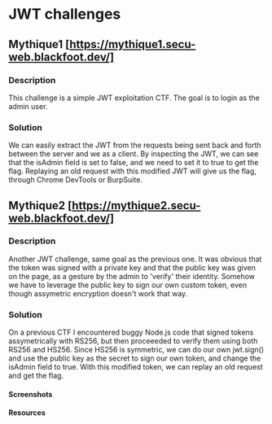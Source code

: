 # JWT challenges

## Mythique1 [https://mythique1.secu-web.blackfoot.dev/]

### Description

This challenge is a simple JWT exploitation CTF. The goal is to login as the admin user.

### Solution

We can easily extract the JWT from the requests being sent back and forth between the server and we as a client.
By inspecting the JWT, we can see that the isAdmin field is set to false, and we need to set it to true to get the flag.
Replaying an old request with this modified JWT will give us the flag, through Chrome DevTools or BurpSuite.

## Mythique2 [https://mythique2.secu-web.blackfoot.dev/]

### Description
Another JWT challenge, same goal as the previous one.
It was obvious that the token was signed with a private key and that the public key was given on the page, as a gesture by the admin to 'verify' their identity.
Somehow we have to leverage the public key to sign our own custom token, even though assymetric encryption doesn't work that way.

### Solution
On a previous CTF I encountered buggy Node.js code that signed tokens assymetrically with RS256, but then proceeeded to verify them using both RS256 and HS256. Since HS256 is symmetric, we can do our own jwt.sign() and use the public key as the secret to sign our own token, and change the isAdmin field to true.
With this modified token, we can replay an old request and get the flag.

#### Screenshots

#### Resources
